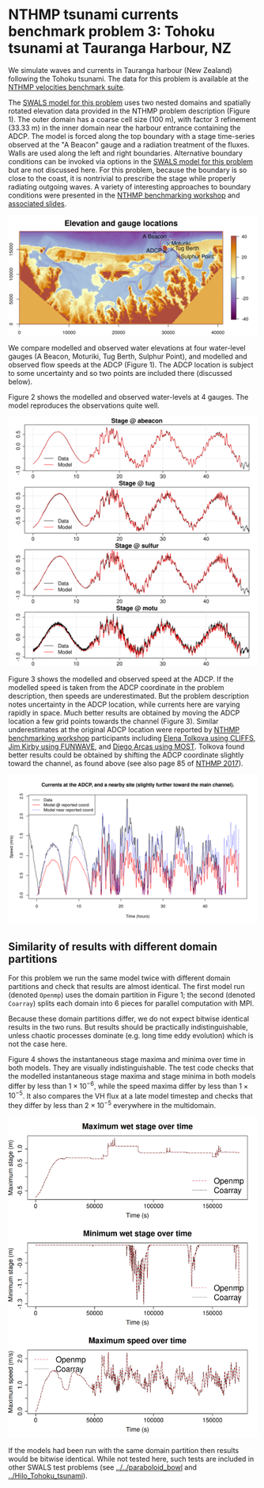 # NTHMP tsunami currents benchmark problem 3: Tohoku tsunami at Tauranga Harbour, NZ

We simulate waves and currents in Tauranga harbour (New Zealand) following the Tohoku tsunami. The data for this problem is available at the [NTHMP velocities benchmark suite](http://coastal.usc.edu/currents_workshop/problems.html).

The [SWALS model for this problem](tauranga.f90) uses two nested domains and spatially rotated elevation data provided in the NTHMP problem description (Figure 1). The outer domain has a coarse cell size (100 m), with factor 3 refinement (33.33 m) in the inner domain near the harbour entrance containing the ADCP. The model is forced along the top boundary with a stage time-series observed at the "A Beacon" gauge and a radiation treatment of the fluxes. Walls are used along the left and right boundaries. Alternative boundary conditions can be invoked via options in the [SWALS model for this problem](tauranga.f90) but are not discussed here. For this problem, because the boundary is so close to the coast, it is nontrivial to prescribe the stage while properly radiating outgoing waves. A variety of interesting approaches to boundary conditions were presented in the [NTHMP benchmarking workshop](https://nws.weather.gov/nthmp/documents/NTHMP_Currents_Workshop_Report.pdf) and [associated slides](http://coastal.usc.edu/currents_workshop/agenda.html).

![Figure 1: Model elevation, gauge locations, and nested domain (red dashed lines)](Model_elevation_and_gauge_locations_lowresolution_coarray.png)

We compare modelled and observed water elevations at four water-level gauges (A Beacon, Moturiki, Tug Berth, Sulphur Point), and modelled and observed flow speeds at the ADCP (Figure 1). The ADCP location is subject to some uncertainty and so two points are included there (discussed below).

Figure 2 shows the modelled and observed water-levels at 4 gauges. The model reproduces the observations quite well. 

![Figure 2: Modelled and observed water levels at four gauges.](gauges_plot_lowresolution_coarray.png)

Figure 3 shows the modelled and observed speed at the ADCP. If the modelled speed is taken from the ADCP coordinate in the problem description, then speeds are underestimated. But the problem description notes uncertainty in the ADCP location, while currents here are varying rapidly in space. Much better results are obtained by moving the ADCP location a few grid points towards the channel (Figure 3). Similar underestimates at the original ADCP location were reported by [NTHMP benchmarking workshop](https://nws.weather.gov/nthmp/documents/NTHMP_Currents_Workshop_Report.pdf) participants including [Elena Tolkova using CLIFFS](http://coastal.usc.edu/currents_workshop/presentations/Tolkova.pdf), [Jim Kirby using FUNWAVE](http://coastal.usc.edu/currents_workshop/presentations/Kirby.pdf), and [Diego Arcas using MOST](http://coastal.usc.edu/currents_workshop/presentations/Arcas_PMEL.pdf). Tolkova found better results could be obtained by shifting the ADCP coordinate slightly toward the channel, as found above (see also page 85 of [NTHMP 2017](https://nws.weather.gov/nthmp/documents/NTHMP_Currents_Workshop_Report.pdf)). 

![Figure 3: Modelled and observed speed at the ADCP.](currents_lowresolution_coarray.png)

## Similarity of results with different domain partitions

For this problem we run the same model twice with different domain partitions and check that results are almost identical. The first model run (denoted `Openmp`) uses the domain partition in Figure 1; the second (denoted `Coarray`) splits each domain into 6 pieces for parallel computation with MPI. 

Because these domain partitions differ, we do not expect bitwise identical results in the two runs. But results should be practically indistinguishable, unless chaotic processes dominate (e.g. long time eddy evolution) which is not the case here.

Figure 4 shows the instantaneous stage maxima and minima over time in both models. They are visually indistinguishable. The test code checks that the modelled instantaneous stage maxima and stage minima in both models differ by less than $1 \times 10^{-6}$, while the speed maxima differ by less than $1 \times 10^{-5}$. It also compares the VH flux at a late model timestep and checks that they differ by less than $2 \times 10^{-5}$ everywhere in the multidomain. 

![Figure 4: Difference in modelled extrema over time, using two different domain partitions.](Compare_openmp_coarray.png)

If the models had been run with the same domain partition then results would be bitwise identical. While not tested here, such tests are included in other SWALS test problems (see [../../paraboloid_bowl](../../paraboloid_bowl) and [../Hilo_Tohoku_tsunami](../Hilo_Tohoku_tsunami)). 
